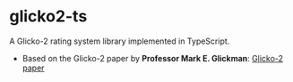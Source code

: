 # glicko2-ts
A Glicko-2 rating system library implemented in TypeScript.<br/>
- Based on the Glicko-2 paper by **Professor Mark E. Glickman**: [Glicko-2 paper](https://www.glicko.net/glicko/glicko2.pdf)
